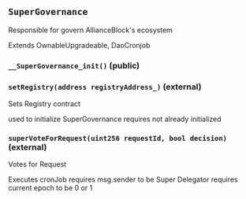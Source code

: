 ## `SuperGovernance`

Responsible for govern AllianceBlock's ecosystem

Extends OwnableUpgradeable, DaoCronjob



### `__SuperGovernance_init()` (public)





### `setRegistry(address registryAddress_)` (external)

Sets Registry contract


used to initialize SuperGovernance
requires not already initialized


### `superVoteForRequest(uint256 requestId, bool decision)` (external)

Votes for Request


Executes cronJob
requires msg.sender to be Super Delegator
requires current epoch to be 0 or 1



